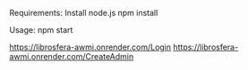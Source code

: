 Requirements:
Install node.js
npm install

Usage:
npm start


https://librosfera-awmi.onrender.com/Login
https://librosfera-awmi.onrender.com/CreateAdmin